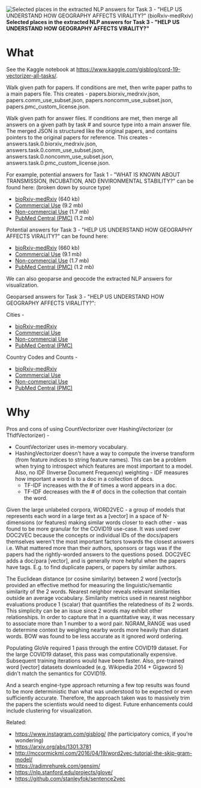 ![Selected places in the extracted NLP answers for Task 3 - "HELP US UNDERSTAND HOW GEOGRAPHY AFFECTS VIRALITY?" (bioRxiv-medRxiv)](https://github.com/gisblog/nih-covid19/raw/master/covid19/kaggle/working/answers.task.3.biorxiv_medrxiv.json.jpg)
**Selected places in the extracted NLP answers for Task 3 - "HELP US UNDERSTAND HOW GEOGRAPHY AFFECTS VIRALITY?"**

# What

See the Kaggle notebook at https://www.kaggle.com/gisblog/cord-19-vectorizer-all-tasks/.

Walk given path for papers. If conditions are met, then write paper paths to a main papers file.
This creates - papers.biorxiv_medrxiv.json, papers.comm_use_subset.json, papers.noncomm_use_subset.json, papers.pmc_custom_license.json.

Walk given path for answer files. If conditions are met, then merge all answers on a given path by task # and source type into a main answer file. The merged JSON is structured like the original papers, and contains pointers to the original papers for reference.
This creates - answers.task.0.biorxiv_medrxiv.json, answers.task.0.comm_use_subset.json, answers.task.0.noncomm_use_subset.json, answers.task.0.pmc_custom_license.json.

For example, potential answers for Task 1 - "WHAT IS KNOWN ABOUT TRANSMISSION, INCUBATION, AND ENVIRONMENTAL STABILITY?" can be found here: (broken down by source type)
* <a href="//raw.githubusercontent.com/gisblog/nih-covid19/master/covid19/kaggle/working/answers.task.0.biorxiv_medrxiv.json">bioRxiv-medRxiv</a> (640 kb)
* <a href="//raw.githubusercontent.com/gisblog/nih-covid19/master/covid19/kaggle/working/answers.task.0.comm_use_subset.json">Commmercial Use</a> (9.2 mb)
* <a href="//raw.githubusercontent.com/gisblog/nih-covid19/master/covid19/kaggle/working/answers.task.0.noncomm_use_subset.json">Non-commercial Use</a> (1.7 mb)
* <a href="//raw.githubusercontent.com/gisblog/nih-covid19/master/covid19/kaggle/working/answers.task.0.pmc_custom_license.json">PubMed Central (PMC)</a> (1.2 mb)

Potential answers for Task 3 - "HELP US UNDERSTAND HOW GEOGRAPHY AFFECTS VIRALITY?" can be found here:
* <a href="//raw.githubusercontent.com/gisblog/nih-covid19/master/covid19/kaggle/working/answers.task.3.biorxiv_medrxiv.json">bioRxiv-medRxiv</a> (660 kb)
* <a href="//raw.githubusercontent.com/gisblog/nih-covid19/master/covid19/kaggle/working/answers.task.3.comm_use_subset.json">Commmercial Use</a> (9.1 mb)
* <a href="//raw.githubusercontent.com/gisblog/nih-covid19/master/covid19/kaggle/working/answers.task.3.noncomm_use_subset.json">Non-commercial Use</a> (1.7 mb)
* <a href="//raw.githubusercontent.com/gisblog/nih-covid19/master/covid19/kaggle/working/answers.task.3.pmc_custom_license.json">PubMed Central (PMC)</a> (1.2 mb)

We can also geoparse and geocode the extracted NLP answers for visualization.

Geoparsed answers for Task 3 - "HELP US UNDERSTAND HOW GEOGRAPHY AFFECTS VIRALITY?":

Cities -

* <a href="//raw.githubusercontent.com/gisblog/nih-covid19/master/covid19/kaggle/working/cities.answers.task.3.biorxiv_medrxiv.json">bioRxiv-medRxiv</a>
* <a href="//raw.githubusercontent.com/gisblog/nih-covid19/master/covid19/kaggle/working/cities.answers.task.3.comm_use_subset.json">Commmercial Use</a>
* <a href="//raw.githubusercontent.com/gisblog/nih-covid19/master/covid19/kaggle/working/cities.answers.task.3.noncomm_use_subset.json">Non-commercial Use</a>
* <a href="//raw.githubusercontent.com/gisblog/nih-covid19/master/covid19/kaggle/working/cities.answers.task.3.pmc_custom_license.json">PubMed Central (PMC)</a>

Country Codes and Counts -

* <a href="//raw.githubusercontent.com/gisblog/nih-covid19/master/covid19/kaggle/working/country_mentions.answers.task.3.biorxiv_medrxiv.json">bioRxiv-medRxiv</a>
* <a href="//raw.githubusercontent.com/gisblog/nih-covid19/master/covid19/kaggle/working/country_mentions.answers.task.3.comm_use_subset.json">Commmercial Use</a>
* <a href="//raw.githubusercontent.com/gisblog/nih-covid19/master/covid19/kaggle/working/country_mentions.answers.task.3.noncomm_use_subset.json">Non-commercial Use</a>
* <a href="//raw.githubusercontent.com/gisblog/nih-covid19/master/covid19/kaggle/working/country_mentions.answers.task.3.pmc_custom_license.json">PubMed Central (PMC)</a>

# Why

Pros and cons of using CountVectorizer over HashingVectorizer (or TfidfVectorizer) -
* CountVectorizer uses in-memory vocabulary.
* HashingVectorizer doesn't have a way to compute the inverse transform (from feature indices to string feature names). This can be a problem when trying to introspect which features are most important to a model. Also, no IDF (Inverse Document Frequency) weighting - IDF measures how important a word is to a doc in a collection of docs.
  * TF-IDF increases with the # of times a word appears in a doc.
  * TF-IDF decreases with the # of docs in the collection that contain the word.

Given the large unlabeled corpora, WORD2VEC - a group of models that represents each word in a large text as a [vector] in a space of N-dimensions (or features) making similar words closer to each other - was found to be more granular for the COVID19 use-case. It was used over DOC2VEC because the concepts or individual IDs of the docs/papers themselves weren't the most important factors towards the closest answers i.e. What mattered more than their authors, sponsors or tags was if the papers had the rightly-worded answers to the questions posed. DOC2VEC adds a doc/para [vector], and is generally more helpful when the papers have tags. E.g. to find duplicate papers, or papers by similar authors.

The Euclidean distance (or cosine similarity) between 2 word [vector]s provided an effective method for measuring the linguistic/semantic similarity of the 2 words. Nearest neighbor reveals relevant similarities outside an average vocabulary. Similarity metrics used in nearest neighbor evaluations produce 1 (scalar) that quantifies the relatedness of its 2 words. This simplicity can be an issue since 2 words may exhibit other relationships. In order to capture that in a quantitative way, it was necessary to associate more than 1 number to a word pair. NGRAM_RANGE was used to determine context by weighing nearby words more heavily than distant words. BOW was found to be less accurate as it ignored word ordering.

Populating GloVe required 1 pass through the entire COVID19 dataset. For the large COVID19 dataset, this pass was computationally expensive. Subsequent training iterations would have been faster. Also, pre-trained word [vector] datasets downloaded (e.g. Wikipedia 2014 + Gigaword 5) didn't match the semantics for COVID19.

And a search engine-type approach returning a few top results was found to be more deterministic than what was understood to be expected or even sufficiently accurate. Therefore, the approach taken was to massively trim the papers the scientists would need to digest. Future enhancements could include clustering for visualization.

Related:
* https://www.instagram.com/gisblog/ (the participatory comics, if you’re wondering)
* https://arxiv.org/abs/1301.3781
* http://mccormickml.com/2016/04/19/word2vec-tutorial-the-skip-gram-model/
* https://radimrehurek.com/gensim/
* https://nlp.stanford.edu/projects/glove/
* https://github.com/stanleyfok/sentence2vec
